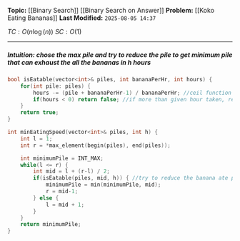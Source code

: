 **Topic:** [[Binary Search]] [[Binary Search on Answer]]
**Problem:**  [[Koko Eating Bananas]]
**Last Modified:**  `2025-08-05 14:37`

 $TC: O(n\log(n))$
 $SC: O(1)$

---
##### **Intuition**: chose the **max** pile and try to reduce the pile to get minimum pile that can exhaust the all the bananas in **h** hours

 
```cpp
bool isEatable(vector<int>& piles, int bananaPerHr, int hours) {
	for(int pile: piles) {
		hours -= (pile + bananaPerHr-1) / bananaPerHr; //ceil function
		if(hours < 0) return false; //if more than given hour taken, return
	}
	return true;
}

int minEatingSpeed(vector<int>& piles, int h) {
	int l = 1;
	int r = *max_element(begin(piles), end(piles));

	int minimumPile = INT_MAX;
	while(l <= r) {
		int mid = l + (r-l) / 2;
		if(isEatable(piles, mid, h)) { //try to reduce the banana ate per hour
			minimumPile = min(minimumPile, mid); 
			r = mid-1;
		} else {
			l = mid + 1;
		}
	}
	return minimumPile;
}
```

